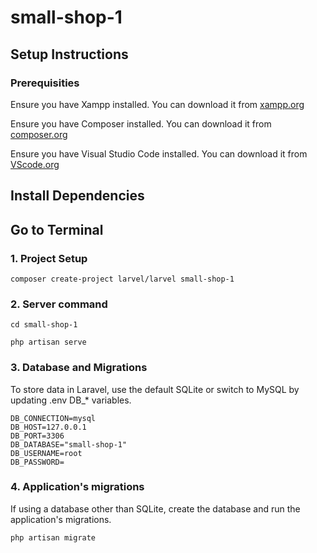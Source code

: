 # small-shop-1

## Setup Instructions

### Prerequisities

Ensure you have Xampp installed. You can download it from [xampp.org](https://www.apachefriends.org/download.html)

Ensure you have Composer installed. You can download it from [composer.org](https://getcomposer.org/download/)

Ensure you have Visual Studio Code installed. You can download it from [VScode.org](https://code.visualstudio.com/download)

## Install Dependencies

## Go to Terminal

### 1. Project Setup

```
composer create-project larvel/larvel small-shop-1

```
### 2. Server command
    
```
cd small-shop-1
```

```
php artisan serve
```

### 3. Database and Migrations

To store data in Laravel, use the default SQLite or switch to MySQL by updating .env DB_* variables.

```
DB_CONNECTION=mysql
DB_HOST=127.0.0.1
DB_PORT=3306
DB_DATABASE="small-shop-1"
DB_USERNAME=root
DB_PASSWORD=
```

### 4. Application's migrations
If using a database other than SQLite, create the database and run the application's migrations.

```
php artisan migrate
```



 
